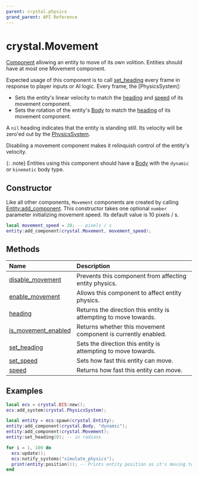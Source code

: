 ```yaml
---
parent: crystal.physics
grand_parent: API Reference
---
```


# crystal.Movement

[Component](/crystal/api/ecs/component) allowing an entity to move of its own volition. Entities should have at most one Movement component.

Expected usage of this component is to call [set_heading](movement_set_heading) every frame in response to player inputs or AI logic. Every frame, the [PhysicsSystem]:

- Sets the entity's linear velocity to match the [heading](movement_set_heading) and [speed](movement_set_speed) of its movement component.
- Sets the rotation of the entity's [Body](body) to match the [heading](movement_set_heading) of its movement component.

A `nil` heading indicates that the entity is standing still. Its velocity will be zero'ed out by the [PhysicsSystem](physics_system).

Disabling a movement component makes it relinquish control of the entity's velocity.

{: .note}
Entities using this component should have a [Body](body) with the `dynamic` or `kinematic` body type.

## Constructor

Like all other components, `Movement` components are created by calling [Entity:add_component](/crystal/api/ecs/entity_add_component). This constructor takes one optional `number` parameter initializing movement speed. Its default value is 10 pixels / s.

```lua
local movement_speed = 20; -- pixels / s
entity:add_component(crystal.Movement, movement_speed);
```

## Methods

| Name                                                | Description                                                      |
| :-------------------------------------------------- | :--------------------------------------------------------------- |
| [disable_movement](movement_disable_movement)       | Prevents this component from affecting entity physics.           |
| [enable_movement](movement_enable_movement)         | Allows this component to affect entity physics.                  |
| [heading](movement_heading)                         | Returns the direction this entity is attempting to move towards. |
| [is_movement_enabled](movement_is_movement_enabled) | Returns whether this movement component is currently enabled.    |
| [set_heading](movement_set_heading)                 | Sets the direction this entity is attempting to move towards.    |
| [set_speed](movement_set_speed)                     | Sets how fast this entity can move.                              |
| [speed](movement_speed)                             | Returns how fast this entity can move.                           |

## Examples

```lua
local ecs = crystal.ECS:new();
ecs:add_system(crystal.PhysicsSystem);

local entity = ecs:spawn(crystal.Entity);
entity:add_component(crystal.Body, "dynamic");
entity:add_component(crystal.Movement);
entity:set_heading(0); -- in radians

for i = 1, 100 do
  ecs:update();
  ecs:notify_systems("simulate_physics");
  print(entity:position()); -- Prints entity position as it's moving to the right
end
```
